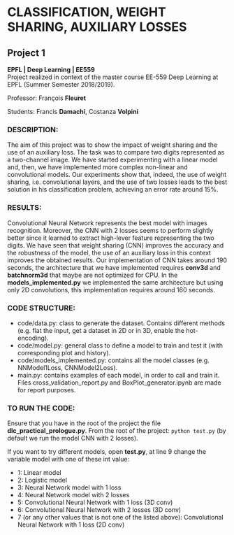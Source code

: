 # CLASSIFICATION, WEIGHT SHARING, AUXILIARY LOSSES
## Project 1
**EPFL | Deep Learning | EE559** <br>
Project realized in context of the master course EE-559 Deep Learning at EPFL (Summer Semester 2018/2019).

Professor: François **Fleuret**

Students: Francis **Damachi**, Costanza **Volpini**

### DESCRIPTION:
The aim of this project was to show the impact of weight sharing and the use of an auxiliary loss. The task was to compare two digits represented as a two-channel image. We have started experimenting with a linear model and, then, we have implemented more complex non-linear and convolutional models. Our experiments show that, indeed, the use of weight sharing, i.e. convolutional layers, and the use of two losses leads to the best solution in his classification problem, achieving an error rate around 15%.

### RESULTS:
Convolutional Neural Network represents the best model with images recognition. Moreover, the CNN with 2 losses seems to perform slightly better since it learned to extract high-lever feature representing the two digits. We have seen that weight sharing (CNN) improves the accuracy and the robustness of the model, the use of an auxiliary loss in this context improves the obtained results. Our implementation of CNN takes around 190 seconds, the architecture that we have implemented requires __conv3d__ and __batchnorm3d__ that maybe are not optimized for CPU. In the __models_implemented.py__ we implemented the same architecture but using only 2D convolutions, this implementation requires around 160 seconds.

### CODE STRUCTURE:
- code/data.py: class to generate the dataset. Contains different methods (e.g. flat the input, get a dataset in 2D or in 3D, enable the hot-encoding).
- code/model.py: general class to define a model to train and test it (with corresponding plot and history).
- code/models_implemented.py: contains all the model classes (e.g. NNModel1Loss, CNNModel2Loss).
- main.py: contains examples of each model, in order to call and train it.
Files cross_validation_report.py and BoxPlot_generator.ipynb are made for report purposes.

### TO RUN THE CODE:
Ensure that you have in the root of the project the file __dlc_practical_prologue.py__.
From the root of the project: ``` python test.py ``` (by default we run the model CNN with 2 losses).

If you want to try different models, open __test.py__, at line 9 change the variable model with one of these int value:
- 1: Linear model
- 2: Logistic model
- 3: Neural Network model with 1 loss
- 4: Neural Network model with 2 losses
- 5: Convolutional Neural Network with 1 loss (3D conv)
- 6: Convolutional Neural Network with 2 losses (3D conv)
- 7 (or any other values that is not one of the listed above): Convolutional Neural Network with 1 loss (2D conv)
